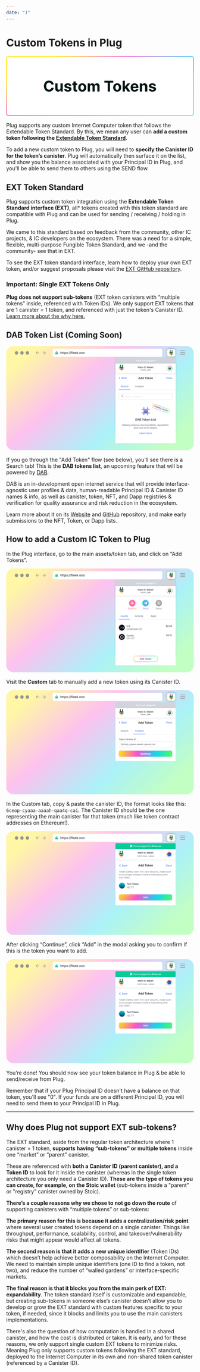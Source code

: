 ```yaml
---
date: "1"
---
```

# Custom Tokens in Plug

![](imgs/custom-tokens.png)

Plug supports any custom Internet Computer token that follows the Extendable Token Standard. By this, we mean any user can **add a custom token following the [Extendable Token Standard](https://github.com/Toniq-Labs/extendable-token)**.

To add a new custom token to Plug, you will need to **specify the Canister ID for the token’s canister**. Plug will automatically then surface it on the list, and show you the balance associated with your Principal ID in Plug, and you'll be able to send them to others using the SEND flow.

## EXT Token Standard

Plug supports custom token integration using the **Extendable Token Standard interface (EXT)**, all* tokens created with this token standard are compatible with Plug and can be used for sending / receiving / holding in Plug. 

We came to this standard based on feedback from the community, other IC projects, & IC developers on the ecosystem. There was a need for a simple, flexible, multi-purpose Fungible Token Standard, and we -and the community- see that in EXT.

To see the EXT token standard interface, learn how to deploy your own EXT token, and/or suggest proposals please visit the [EXT GitHub repository](https://github.com/Toniq-Labs/extendable-token).

### Important: Single EXT Tokens Only

**Plug does not support sub-tokens** (EXT token canisters with “multiple tokens” inside, referenced with Token IDs). We only support EXT tokens that are 1 canister = 1 token, and referenced with just the token's Canister ID. [Learn more about the why here.](#why-does-plug-not-support-ext-sub-tokens)

## DAB Token List (Coming Soon)
![](imgs/dab.png)

If you go through the "Add Token" flow (see below), you'll see there is a Search tab! This is the **DAB tokens list**, an upcoming feature that will be powered by [DAB](https://dab.ooo).

DAB is an in-development open internet service that will provide interface-agnostic user profiles & data, human-readable Principal ID & Canister ID names & info, as well as canister, token, NFT, and Dapp registries & verification for quality assurance and risk reduction in the ecosystem.

Learn more about it on its [Website](https://dab.ooo) and [GitHub](https://github.com/psychedelic/dab) repository, and make early submissions to the NFT, Token, or Dapp lists.

## How to add a Custom IC Token to Plug
In the Plug interface, go to the main assets/token tab, and click on “Add Tokens”.

![](imgs/4.png)

Visit the **Custom** tab to manually add a new token using its Canister ID.

![](imgs/5.png)

In the Custom tab, copy & paste the canister ID, the format looks like this: ```6ceop-cyaaa-aaaah-qaa4q-cai```. The Canister ID should be the one representing the main canister for that token (much like token contract addresses on Ethereum!).

![](imgs/6.png)

After clicking “Continue”, click “Add” in the modal asking you to confirm if this is the token you want to add.

![](imgs/step-4.png)

You’re done! You should now see your token balance in Plug & be able to send/receive from Plug. 

Remember that if your Plug Principal ID doesn't have a balance on that token, you'll see "0". If your funds are on a different Principal ID, you will need to send them to your Principal ID in Plug.

---

## Why does Plug not support EXT sub-tokens?

The EXT standard, aside from the regular token architecture where 1 canister = 1 token, **supports having “sub-tokens” or multiple tokens** inside one “market” or “parent” canister.

These are referenced with **both a Canister ID (parent canister), and a Token ID** to look for it inside the canister (whereas in the single token architecture you only need a Canister ID). **These are the type of tokens you can create, for example, on the Stoic wallet** (sub-tokens inside a "parent" or "registry" canister owned by Stoic).

**There’s a couple reasons why we chose to not go down the route** of supporting canisters with “multiple tokens” or sub-tokens:

**The primary reason for this is because it adds a centralization/risk point** where several user created tokens depend on a single canister. Things like throughput, performance, scalability, control, and takeover/vulnerability risks that might appear would affect all tokens.

**The second reason is that it adds a new unique identifier** (Token IDs) which doesn’t help achieve better composability on the Internet Computer. We need to maintain simple unique identifiers (one ID to find a token, not two), and reduce the number of “walled gardens” or interface-specific markets.

**The final reason is that it blocks you from the main perk of EXT: expandability**. The token standard itself is customizable and expandable, but creating sub-tokens in someone else’s canister doesn’t allow you to develop or grow the EXT standard with custom features specific to your token, if needed, since it blocks and limits you to use the main canisters implementations.

There's also the question of how computation is handled in a shared canister, and how the cost is distributed or taken. It is early, and for these reasons, we only support single custom EXT tokens to minimize risks. Meaning Plug only supports custom tokens following the EXT standard, deployed to the Internet Computer in its own and non-shared token canister (referenced by a Canister ID).